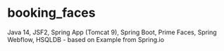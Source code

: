 # booking_faces
Java 14, JSF2, Spring App (Tomcat 9), Spring Boot, Prime Faces, Spring Webflow, HSQLDB - based on Example from Spring.io
